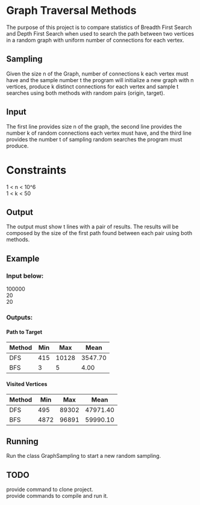 # Graph Traversal Methods

The purpose of this project is to compare statistics of Breadth First Search and Depth First Search when used to search the path between two vertices in a random graph with uniform number of connections for each vertex.

## Sampling
Given the size n of the Graph, number of connections k each vertex must have and the sample number t the program will initialize a new graph with n vertices, produce k distinct connections for each vertex and sample t searches using both methods with random pairs (origin, target).

## Input
The first line provides size n of the graph, the second line provides the number k of random connections each vertex must have, and the third line provides the number t of sampling random searches the program must produce.  

# Constraints
1 < n < 10^6  
1 < k < 50  

## Output
The output must show t lines with a pair of results. The results will be composed by the size of the first path found between each pair using both methods.

## Example

### Input below:
100000  
20  
20  

### Outputs:
#### Path to Target
| Method  | Min  |   Max |    Mean |
|---------|------|-------|---------|
| DFS     | 415  | 10128 | 3547.70 |
| BFS     |  3   |    5  |   4.00  |

#### Visited Vertices
| Method |  Min |  Max  | Mean     |
|--------|------|-------|----------|
| DFS    |  495 | 89302 | 47971.40 |
| BFS    | 4872 | 96891 | 59990.10 |

## Running
Run the class GraphSampling to start a new random sampling.

## TODO 
provide command to clone project.  
provide commands to compile and run it.  

